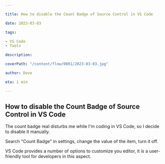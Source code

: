 ```yaml
---

title: How to disable the Count Badge of Source Control in VS Code

date: 2023-03-03

tags:

- VS Code
- Tools

description:

coverPath: "/content/flow/0001/2023-03-03.jpg"

author: Dove

eta: 1 min

---
```


## How to disable the Count Badge of Source Control in VS Code

The count badge real disturbs me while I'm coding in VS Code, so I decide to disable it manually.

Search "Count Badge" in settings, change the value of the item, turn it off.

VS Code provides a number of options to customize you editor, it is a user-friendly tool for
developers in this aspect.

